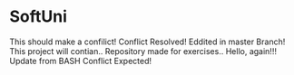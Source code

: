 # SoftUni
This should make a confilict!
Conflict Resolved!
Eddited in master Branch!
This project will contian.. Repository made for exercises..
Hello, again!!!
Update from  BASH
Conflict Expected!
